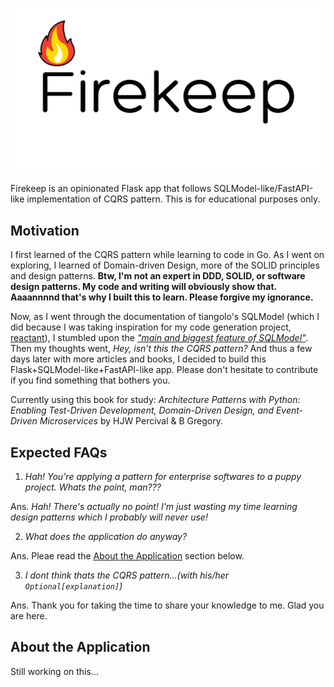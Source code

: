 ![firekeep-logo](firekeep-logo.png)

Firekeep is an opinionated Flask app that follows SQLModel-like/FastAPI-like implementation of CQRS pattern. This is for educational purposes only.


## Motivation

I first learned of the CQRS pattern while learning to code in Go. As I went on exploring, I learned of Domain-driven Design, more of the SOLID principles and design patterns. **Btw, I'm not an expert in DDD, SOLID, or software design patterns. My code and writing will obviously show that. Aaaannnnd that's why I built this to learn. Please forgive my ignorance.**

Now, as I went through the documentation of tiangolo's SQLModel (which I did because I was taking inspiration for my code generation project, [reactant](https://github.com/neil-vqa/reactant)), I stumbled upon the [*"main and biggest feature of SQLModel"*](https://sqlmodel.tiangolo.com/tutorial/fastapi/multiple-models/). Then my thoughts went, *Hey, isn't this the CQRS pattern?* And thus a few days later with more articles and books, I decided to build this Flask+SQLModel-like+FastAPI-like app. Please don't hesitate to contribute if you find something that bothers you.

Currently using this book for study: *Architecture Patterns with Python: Enabling Test-Driven Development, Domain-Driven Design, and Event-Driven Microservices* by HJW Percival & B Gregory.

## Expected FAQs

1. *Hah! You're applying a pattern for enterprise softwares to a puppy project. Whats the point, man???*

Ans. *Hah! There's actually no point! I'm just wasting my time learning design patterns which I probably will never use!*

2. *What does the application do anyway?*

Ans. Pleae read the [About the Application](#about-the-application) section below.

3. *I dont think thats the CQRS pattern...(with his/her `Optional[explanation]`)*

Ans. Thank you for taking the time to share your knowledge to me. Glad you are here.

## About the Application

Still working on this...

